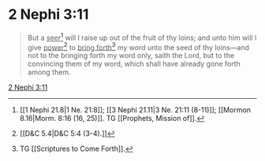 # 2 Nephi 3:11

> But a <u>seer</u>[^a] will I raise up out of the fruit of thy loins; and unto him will I give <u>power</u>[^b] to <u>bring forth</u>[^c] my word unto the seed of thy loins—and not to the bringing forth my word only, saith the Lord, but to the convincing them of my word, which shall have already gone forth among them.

[2 Nephi 3:11](https://www.churchofjesuschrist.org/study/scriptures/bofm/2-ne/3?lang=eng&id=p11#p11)


[^a]: [[1 Nephi 21.8|1 Ne. 21:8]]; [[3 Nephi 21.11|3 Ne. 21:11 (8-11)]]; [[Mormon 8.16|Morm. 8:16 (16, 25)]]. TG [[Prophets, Mission of]].
[^b]: [[D&C 5.4|D&C 5:4 (3-4).]]
[^c]: TG [[Scriptures to Come Forth]].
